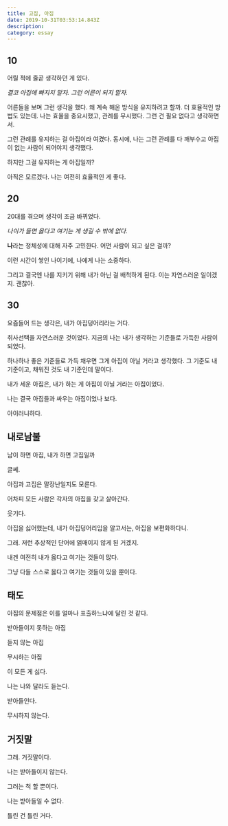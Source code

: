 ```yaml
---
title: 고집, 아집
date: 2019-10-31T03:53:14.843Z
description: 
category: essay
---
```


## 10

어릴 적에 줄곧 생각하던 게 있다.

*결코 아집에 빠지지 말자. 그런 어른이 되지 말자.*

어른들을 보며 그런 생각을 했다. 왜 계속 해온 방식을 유지하려고 할까. 더 효율적인 방법도 있는데. 나는 효율을 중요시했고, 관례를 무시했다. 그런 건 필요 없다고 생각하면서.

그런 관례를 유지하는 걸 아집이라 여겼다. 동시에, 나는 그런 관례를 다 깨부수고 아집이 없는 사람이 되어야지 생각했다.

하지만 그걸 유지하는 게 아집일까?

아직은 모르겠다. 나는 여전히 효율적인 게 좋다.

## 20

20대를 겪으며 생각이 조금 바뀌었다.

*나이가 들면 옳다고 여기는 게 생길 수 밖에 없다.*

**나**라는 정체성에 대해 자주 고민한다. 어떤 사람이 되고 싶은 걸까?

이런 시간이 쌓인 나이기에, 나에게 나는 소중하다.

그리고 결국엔 나를 지키기 위해 내가 아닌 걸 배척하게 된다. 이는 자연스러운 일이겠지. 괜찮아.

## 30

요즘들어 드는 생각은, 내가 아집덩어리라는 거다.

취사선택을 자연스러운 것이었다. 지금의 나는 내가 생각하는 기준들로 가득한 사람이 되었다.

하나하나 좋은 기준들로 가득 채우면 그게 아집이 아닐 거라고 생각했다. 그 기준도 내 기준이고, 채워진 것도 내 기준인데 말이다.

내가 세운 아집은, 내가 하는 게 아집이 아닐 거라는 아집이었다.

나는 결국 아집들과 싸우는 아집이었나 보다.

아이러니하다.

## 내로남불

남이 하면 아집, 내가 하면 고집일까

글쎄.

아집과 고집은 말장난일지도 모른다.

어차피 모든 사람은 각자의 아집을 갖고 살아간다.

웃기다.

아집을 싫어했는데, 내가 아집덩어리임을 알고서는, 아집을 보편화하다니.

그래. 저런 추상적인 단어에 얽매이지 않게 된 거겠지.

내겐 여전히 내가 옳다고 여기는 것들이 많다.

그냥 다들 스스로 옳다고 여기는 것들이 있을 뿐이다.

## 태도

아집의 문제점은 이를 얼마나 표출하느냐에 달린 것 같다.

받아들이지 못하는 아집

듣지 않는 아집

무시하는 아집

이 모든 게 싫다.

나는 나와 달라도 듣는다.

받아들인다.

무시하지 않는다.

## 거짓말

그래. 거짓말이다.

나는 받아들이지 않는다.

그러는 척 할 뿐이다.

나는 받아들일 수 없다.

틀린 건 틀린 거다.
